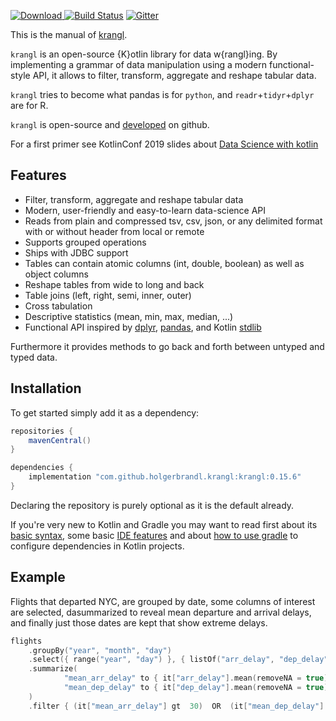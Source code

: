 [ ![Download](https://img.shields.io/badge/Maven%20Central-0.15.6-orange) ](https://mvnrepository.com/artifact/com.github.holgerbrandl.krangl/krangl)  [![Build Status](https://github.com/holgerbrandl/krangl/workflows/build/badge.svg)](https://github.com/holgerbrandl/krangl/actions?query=workflow%3Abuild) [![Gitter](https://badges.gitter.im/holgerbrandl/krangl.svg)](https://gitter.im/holgerbrandl/krangl?utm_source=badge&utm_medium=badge&utm_campaign=pr-badge)

This is the manual of [krangl](https://github.com/holgerbrandl/krangl).

`krangl` is an open-source {K}otlin library for data w{rangl}ing. By implementing a grammar of data manipulation using a modern functional-style API, it allows to filter, transform, aggregate and reshape tabular data.

`krangl` tries to become what pandas is for `python`, and `readr`+`tidyr`+`dplyr` are for R.

`krangl` is open-source and [developed](https://github.com/holgerbrandl/krangl) on github.

For a first primer see KotlinConf 2019 slides about [Data Science with kotlin](https://holgerbrandl.github.io/data_science_with_kotlin/data_science_with_kotlin.html#1)



Features
--------

* Filter, transform, aggregate and reshape tabular data
* Modern, user-friendly and easy-to-learn data-science API
* Reads from plain and compressed tsv, csv, json, or any delimited format with or without header from local or remote
* Supports grouped operations
* Ships with JDBC support
* Tables can contain atomic columns (int, double, boolean) as well as object columns
* Reshape tables from wide to long and back
* Table joins (left, right, semi, inner, outer)
* Cross tabulation
* Descriptive statistics (mean, min, max, median, ...)
* Functional API inspired by [dplyr](http://dplyr.tidyverse.org/), [pandas](http://pandas.pydata.org/), and Kotlin [stdlib](https://kotlinlang.org/api/latest/jvm/stdlib/index.html)

Furthermore it provides methods to go back and forth between untyped and typed data.


Installation
------------

To get started simply add it as a dependency:
```groovy
repositories {
    mavenCentral()
}

dependencies {
    implementation "com.github.holgerbrandl.krangl:krangl:0.15.6"
}
```
Declaring the repository is purely optional as it is the default already.

If you're very new to Kotlin and Gradle you may want to read first about its [basic syntax](https://kotlinlang.org/docs/reference/basic-syntax.html), some basic [IDE features](https://kotlinlang.org/docs/tutorials/getting-started.html) and about [how to use gradle](https://kotlinlang.org/docs/reference/using-gradle.html) to configure dependencies in Kotlin projects.

Example
-------

Flights that departed NYC, are grouped by date, some columns of interest are selected, dasummarized to reveal mean departure and arrival delays, and finally just those dates are kept that show extreme delays.

```kotlin
flights
    .groupBy("year", "month", "day")
    .select({ range("year", "day") }, { listOf("arr_delay", "dep_delay") })
    .summarize(
            "mean_arr_delay" to { it["arr_delay"].mean(removeNA = true) },
            "mean_dep_delay" to { it["dep_delay"].mean(removeNA = true) }
    )
    .filter { (it["mean_arr_delay"] gt  30)  OR  (it["mean_dep_delay"] gt  30) }
```